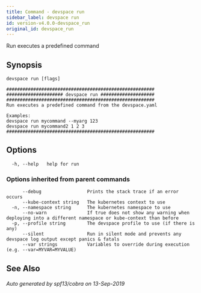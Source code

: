 ```yaml
---
title: Command - devspace run
sidebar_label: devspace run
id: version-v4.0.0-devspace_run
original_id: devspace_run
---
```



Run executes a predefined command

## Synopsis


```
devspace run [flags]
```

```
#######################################################
##################### devspace run ####################
#######################################################
Run executes a predefined command from the devspace.yaml

Examples:
devspace run mycommand --myarg 123
devspace run mycommand2 1 2 3
#######################################################
```
## Options

```
  -h, --help   help for run
```

### Options inherited from parent commands

```
      --debug                 Prints the stack trace if an error occurs
      --kube-context string   The kubernetes context to use
  -n, --namespace string      The kubernetes namespace to use
      --no-warn               If true does not show any warning when deploying into a different namespace or kube-context than before
  -p, --profile string        The devspace profile to use (if there is any)
      --silent                Run in silent mode and prevents any devspace log output except panics & fatals
      --var strings           Variables to override during execution (e.g. --var=MYVAR=MYVALUE)
```

## See Also

###### Auto generated by spf13/cobra on 13-Sep-2019
